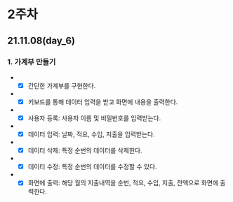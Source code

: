 # 2주차

## 21.11.08(day_6)

###  1. 가계부 만들기
   - -[X] 간단한 가계부를 구현한다.
   - -[X] 키보드를 통해 데이터 입력을 받고 화면에 내용을 출력한다.
   - -[X] 사용자 등록: 사용자 이름 및 비밀번호를 입력받는다.
   - -[X] 데이터 입력: 날짜, 적요, 수입, 지출을 입력받는다.
   - -[X] 데이터 삭제: 특정 순번의 데이터를 삭제한다.
   - -[X] 데이터 수정: 특정 순번의 데이터를 수정할 수 있다.
   - -[X] 화면에 출력: 해당 월의 지출내역을 순번, 적요, 수입, 지출, 잔액으로 화면에 출력한다.
